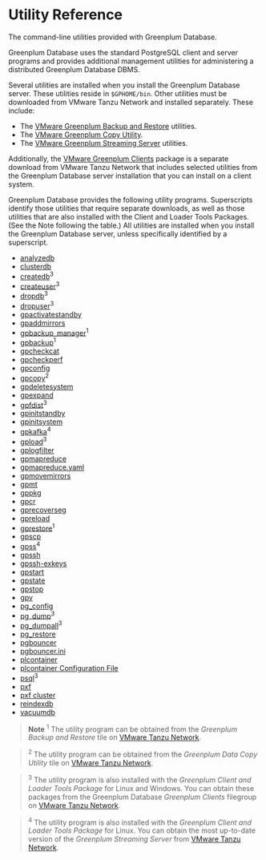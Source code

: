 # Utility Reference 

The command-line utilities provided with Greenplum Database.

Greenplum Database uses the standard PostgreSQL client and server programs and provides additional management utilities for administering a distributed Greenplum Database DBMS.

Several utilities are installed when you install the Greenplum Database server. These utilities reside in `$GPHOME/bin`. Other utilities must be downloaded from VMware Tanzu Network and installed separately. These include:

-   The [VMware Greenplum Backup and Restore](https://docs.vmware.com/en/VMware-Greenplum-Backup-and-Restore/index.html) utilities.
-   The [VMware Greenplum Copy Utility](https://docs.vmware.com/en/VMware-Greenplum-Data-Copy-Utility/index.html).
-   The [VMware Greenplum Streaming Server](https://docs.vmware.com/en/VMware-Greenplum-Streaming-Server/index.html) utilities.

Additionally, the [VMware Greenplum Clients](/vmware/client_tool_guides/about.html) package is a separate download from VMware Tanzu Network that includes selected utilities from the Greenplum Database server installation that you can install on a client system.

Greenplum Database provides the following utility programs. Superscripts identify those utilities that require separate downloads, as well as those utilities that are also installed with the Client and Loader Tools Packages. \(See the Note following the table.\) All utilities are installed when you install the Greenplum Database server, unless specifically identified by a superscript.

- [analyzedb](ref/analyzedb.html)
- [clusterdb](ref/clusterdb.html)
- [createdb](ref/createdb.html)<sup>3</sup>
- [createuser](ref/createuser.html)<sup>3</sup>
- [dropdb](ref/dropdb.html)<sup>3</sup>
- [dropuser](ref/dropuser.html)<sup>3</sup>
- [gpactivatestandby](ref/gpactivatestandby.html)
- [gpaddmirrors](ref/gpaddmirrors.html)
- [gpbackup\_manager](https://docs.vmware.com/en/VMware-Greenplum-Backup-and-Restore/index.html)<sup>1</sup>
- [gpbackup](https://docs.vmware.com/en/VMware-Greenplum-Backup-and-Restore/index.html)<sup>1</sup>
- [gpcheckcat](ref/gpcheckcat.html)
- [gpcheckperf](ref/gpcheckperf.html)
- [gpconfig](ref/gpconfig.html)
- [gpcopy](ref/gpcopy.html)<sup>2</sup>
- [gpdeletesystem](ref/gpdeletesystem.html)
- [gpexpand](ref/gpexpand.html)
- [gpfdist](ref/gpfdist.html)<sup>3</sup>
- [gpinitstandby](ref/gpinitstandby.html)
- [gpinitsystem](ref/gpinitsystem.html)
- [gpkafka](https://docs.vmware.com/en/VMware-Greenplum-Streaming-Server/index.html)<sup>4</sup>
- [gpload](ref/gpload.html)<sup>3</sup>
- [gplogfilter](ref/gplogfilter.html)
- [gpmapreduce](ref/gpmapreduce.html)
- [gpmapreduce.yaml](ref/gpmapreduce-yaml.html)
- [gpmovemirrors](ref/gpmovemirrors.html)
- [gpmt](ref/gpmt.html)
- [gppkg](ref/gppkg.html)
- [gpcr](https://docs.vmware.com/en/VMware-Greenplum-Cluster-Recovery/1.0/greenplum-cluster-recovery/GUID-ref-gpcr.html)
- [gprecoverseg](ref/gprecoverseg.html)
- [gpreload](ref/gpreload.html)
- [gprestore](https://docs.vmware.com/en/VMware-Greenplum-Backup-and-Restore/index.html)<sup>1</sup>
- [gpscp](ref/gpscp.html)
- [gpss](https://docs.vmware.com/en/VMware-Greenplum-Streaming-Server/index.html)<sup>4</sup>
- [gpssh](ref/gpssh.html)
- [gpssh-exkeys](ref/gpssh-exkeys.html)
- [gpstart](ref/gpstart.html)
- [gpstate](ref/gpstate.html)
- [gpstop](ref/gpstop.html)
- [gpv](ref/gpv.html)
- [pg\_config](ref/pg_config.html)
- [pg\_dump](ref/pg_dump.html)<sup>3</sup>
- [pg\_dumpall](ref/pg_dumpall.html)<sup>3</sup>
- [pg\_restore](ref/pg_restore.html)
- [pgbouncer](ref/pgbouncer.html)
- [pgbouncer.ini](ref/pgbouncer-ini.html)
- [plcontainer](ref/plcontainer.html)
- [plcontainer Configuration File](ref/plcontainer-configuration.html)
- [psql](ref/psql.html)<sup>3</sup>
- [pxf](https://docs.vmware.com/en/VMware-Greenplum-Platform-Extension-Framework/6.6/greenplum-platform-extension-framework/ref-pxf.html)
- [pxf cluster](https://docs.vmware.com/en/VMware-Greenplum-Platform-Extension-Framework/6.6/greenplum-platform-extension-framework/ref-pxf-cluster.html)
- [reindexdb](ref/reindexdb.html)
- [vacuumdb](ref/vacuumdb.html)

> **Note** <sup>1</sup> The utility program can be obtained from the *Greenplum Backup and Restore* tile on [VMware Tanzu Network](https://network.pivotal.io/products/pivotal-gpdb-backup-restore).

> <sup>2</sup> The utility program can be obtained from the *Greenplum Data Copy Utility* tile on [VMware Tanzu Network](https://network.pivotal.io/products/gpdb-data-copy).

> <sup>3</sup> The utility program is also installed with the _Greenplum Client and Loader Tools Package_ for Linux and Windows. You can obtain these packages from the Greenplum Database _Greenplum Clients_ filegroup on [VMware Tanzu Network](https://network.pivotal.io/products/pivotal-gpdb).

> <sup>4</sup> The utility program is also installed with the _Greenplum Client and Loader Tools Package_ for Linux. You can obtain the most up-to-date version of the _Greenplum Streaming Server_ from [VMware Tanzu Network](https://network.pivotal.io/products/greenplum-streaming-server).

